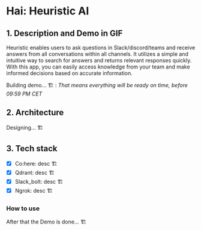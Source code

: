 # Hai: Heuristic AI

## 1. Description and Demo in GIF
Heuristic enables users to ask questions in Slack/discord/teams and receive answers from all conversations within all channels. It utilizes a simple and intuitive way to search for answers and returns relevant responses quickly. With this app, you can easily access knowledge from your team and make informed decisions based on accurate information.

Building demo... 🏗️ : _That means everything will be ready on time, before 09:59 PM CET_


## 2. Architecture

Designing... 🏗️


## 3. Tech stack

- [x] Co:here: desc 🏗️
- [x] Qdrant: desc 🏗️
- [x] Slack_bolt: desc 🏗️
- [x] Ngrok: desc 🏗️

### How to use

After that the Demo is done... 🏗️